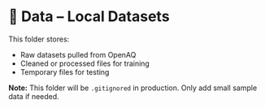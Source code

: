 # 💾 Data – Local Datasets

This folder stores:
- Raw datasets pulled from OpenAQ
- Cleaned or processed files for training
- Temporary files for testing

**Note:** This folder will be `.gitignored` in production. Only add small sample data if needed.

